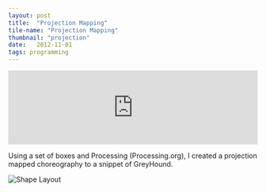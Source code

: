 ```yaml
---
layout: post
title:  "Projection Mapping"
tile-name: "Projection Mapping"
thumbnail: "projection"
date:   2012-11-01
tags: programming
---
```


<div class="responsive-embed widescreen">
  <iframe width="100%" src="https://www.youtube.com/embed/7t88hFd7VqY" frameborder="0" allow="accelerometer; autoplay; encrypted-media; gyroscope; picture-in-picture" allowfullscreen title="Projection Mapping Animation"></iframe>
</div>

Using a set of boxes and Processing (Processing.org), I created a projection mapped choreography to a snippet of GreyHound.

<div class="image-container">
<img src="../img/projectionMappingLayout.png" alt="Shape Layout" /></div>
